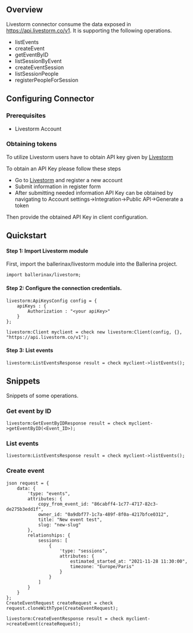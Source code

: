 ## Overview

Livestorm connector consume the data exposed in https://api.livestorm.co/v1. It is supporting the following operations.

- listEvents
- createEvent
- getEventByID
- listSessionByEvent
- createEventSession
- listSessionPeople
- registerPeopleForSession

## Configuring Connector

### Prerequisites

- Livestorm Account

### Obtaining tokens

To utilize Livestorm users have to obtain API key given by [Livestorm](https://app.livestorm.co/#/signup)

To obtain an API Key please follow these steps
   * Go to [Livestorm](https://app.livestorm.co/#/signup) and register a new account
   * Submit information in register form
   * After submitting needed information API Key can be obtained by navigating to Account settings->Integration->Public API->Generate a token

Then provide the obtained API Key in client configuration.

## Quickstart

#### Step 1: Import Livestorm module
First, import the ballerinax/livestorm module into the Ballerina project.

```ballerina
import ballerinax/livestorm;
```
#### Step 2: Configure the connection credentials.
```ballerina
livestorm:ApiKeysConfig config = {
    apiKeys : {
        Authorization : "<your apiKey>"
    }
};

livestorm:Client myclient = check new livestorm:Client(config, {}, "https://api.livestorm.co/v1");
```
#### Step 3: List events
```ballerina
livestorm:ListEventsResponse result = check myclient->listEvents();
```

## Snippets
Snippets of some operations.

### Get event by ID
```ballerina
livestorm:GetEventByIDResponse result = check myclient->getEventByID(<Event_ID>);
```
### List events
```ballerina
livestorm:ListEventsResponse result = check myclient->listEvents();
```
### Create event
```ballerina
json request = {
    data: {
        'type: "events",
        attributes: {
            copy_from_event_id: "86cabff4-1c77-4717-82c3-de275b3edd1f",
            owner_id: "0a9dbf77-1c7a-489f-8f0a-4217bfce0312",
            title: "New event test",
            slug: "new-slug"
        },
        relationships: {
            sessions: [
                {
                    'type: "sessions",
                    attributes: {
                        estimated_started_at: "2021-11-28 11:30:00",
                        timezone: "Europe/Paris"
                    }
                }
            ]
        }
    }
};
CreateEventRequest createRequest = check request.cloneWithType(CreateEventRequest);

livestorm:CreateEventResponse result = check myclient->createEvent(createRequest);
```
